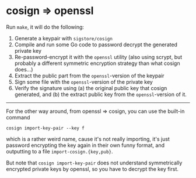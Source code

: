 # cosign => openssl

Run `make`, it will do the following:

1. Generate a keypair with `sigstore/cosign`
2. Compile and run some Go code to password decrypt the generated private key
3. Re-password-encrypt it with the `openssl` utility (also using scrypt, but probably a different symmetric encryption strategy than what cosign does...)
4. Extract the public part from the `openssl`-version of the keypair
5. Sign some file with the `openssl`-version of the private key
6. Verify the signature using (a) the original public key that cosign generated, and (b) the extract public key from the `openssl`-version of it.

---

For the other way around, from openssl => cosign, you can use the built-in
command

```
cosign import-key-pair --key f
```

which is a rather weird name, cause it's not really importing, it's just
password encrypting the key again in their own funny format, and outputting to
a file `import-cosign.{key,pub}`.

But note that `cosign import-key-pair` does not understand symmetrically
encrypted private keys by openssl, so you have to decrypt the key first.
